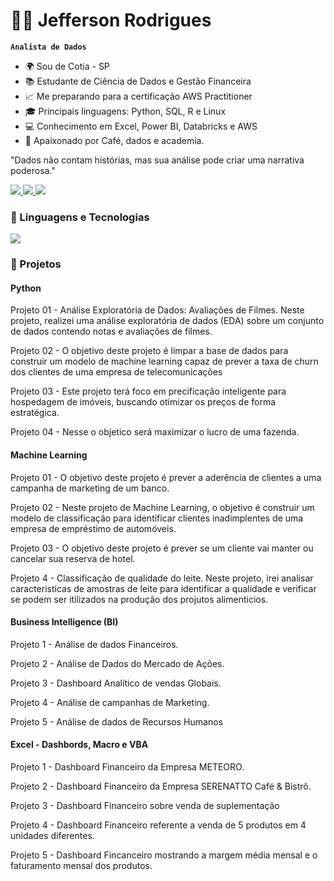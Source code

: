 #  👨‍💻  Jefferson Rodrigues

**`Analista de Dados`**

- 🌍 Sou de Cotia - SP
- 📚 Estudante de Ciência de Dados e Gestão Financeira
- 📈 Me preparando para a certificação AWS Practitioner
- 🎓 Principais linguagens: Python, SQL, R e Linux
- 💻 Conhecimento em Excel, Power BI, Databricks e AWS
- 💪 Apaixonado por Café, dados e academia.

"Dados não contam histórias, mas sua análise pode criar uma narrativa poderosa."

<div>
  <span>
    <a href="https://www.linkedin.com/in/jefferson-rodrigues-da-silva" target="_blank">
      <img src="https://img.shields.io/badge/LinkedIn-0077B5?style=for-the-badge&logo=linkedin&logoColor=white" target="_blank" />
    </a>
  </span>
  <span>
    <a href="mailto:Jeehrodrigues2609@gmail.com">
      <img src="https://img.shields.io/badge/Gmail-D14836?style=for-the-badge&logo=gmail&logoColor=white" target="_blank" />
    </a>
  </span>
  <span>
    <a href="https://www.instagram.com/Bigjeeh/">
      <img src="https://img.shields.io/badge/Instagram-E4405F?style=for-the-badge&logo=instagram&logoColor=white" target="_blank" />
    </a>
  </span>
</div>



### 🤖 Linguagens e Tecnologias

  <img src="https://skillicons.dev/icons?i=python,mysql,r,github,linux,databricks,aws," />
</p>



### 📂 Projetos

#### Python

Projeto 01 - Análise Exploratória de Dados: Avaliações de Filmes.
Neste projeto, realizei uma análise exploratória de dados (EDA) sobre um conjunto de dados contendo notas e avaliações de filmes.

Projeto 02 - O objetivo deste projeto é limpar a base de dados para construir um modelo de machine learning capaz de prever a taxa de churn dos clientes de uma empresa de telecomunicações

Projeto 03 - Este projeto terá foco em precificação inteligente para hospedagem de imóveis, buscando otimizar os preços de forma estratégica.

Projeto 04 - Nesse o objetico será maximizar o lucro de uma fazenda.

#### Machine Learning 
Projeto 01 - O objetivo deste projeto é prever a aderência de clientes a uma campanha de marketing de um banco.

Projeto 02 - Neste projeto de Machine Learning, o objetivo é construir um modelo de classificação para identificar clientes inadimplentes de uma empresa de empréstimo de automóveis.

Projeto 03 - O objetivo deste projeto é prever se um cliente vai manter ou cancelar sua reserva de hotel.

Projeto 4 - Classificação de qualidade do leite.
Neste projeto, irei analisar caracteristicas de amostras de leite para identificar a qualidade e verificar se podem ser itilizados na produção dos projutos alimenticios.

#### Business Intelligence (BI)

Projeto 1 - Análise de dados Financeiros.

Projeto 2 - Análise de Dados do Mercado de Ações.

Projeto 3 - Dashboard Analítico de vendas Globais.

Projeto 4 - Análise de campanhas de Marketing.

Projeto 5 - Análise de dados de Recursos Humanos

#### Excel - Dashbords, Macro e VBA

Projeto 1 - Dashboard Financeiro da Empresa METEORO.

Projeto 2 - Dashboard Financeiro da Empresa SERENATTO Café & Bistrô.

Projeto 3 - Dashboard Financeiro sobre venda de suplementação

Projeto 4 - Dashboard Financeiro referente a venda de 5 produtos em 4 unidades diferentes.

Projeto 5 - Dashboard Fincanceiro mostrando a margem média mensal e o faturamento mensal dos produtos.

#

